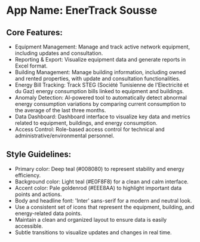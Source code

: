 # **App Name**: EnerTrack Sousse

## Core Features:

- Equipment Management: Manage and track active network equipment, including updates and consultation.
- Reporting & Export: Visualize equipment data and generate reports in Excel format.
- Building Management: Manage building information, including owned and rented properties, with update and consultation functionalities.
- Energy Bill Tracking: Track STEG (Société Tunisienne de l'Electricité et du Gaz) energy consumption bills linked to equipment and buildings.
- Anomaly Detection: AI-powered tool to automatically detect abnormal energy consumption variations by comparing current consumption to the average of the last three months.
- Data Dashboard: Dashboard interface to visualize key data and metrics related to equipment, buildings, and energy consumption.
- Access Control: Role-based access control for technical and administrative/environmental personnel.

## Style Guidelines:

- Primary color: Deep teal (#008080) to represent stability and energy efficiency.
- Background color: Light teal (#E0F8F8) for a clean and calm interface.
- Accent color: Pale goldenrod (#EEE8AA) to highlight important data points and actions.
- Body and headline font: 'Inter' sans-serif for a modern and neutral look.
- Use a consistent set of icons that represent the equipment, building, and energy-related data points.
- Maintain a clean and organized layout to ensure data is easily accessible.
- Subtle transitions to visualize updates and changes in real time.
